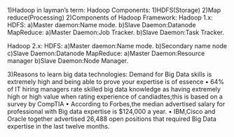 1)Hadoop in layman’s term:
		Hadoop Components:
		 1)HDFS(Storage)
		2)Map reduce(Processing)
2)Components of Hadoop Framework:
	Hadoop 1.x:
HDFS:
a)Master daemon:Name mode.
b)Slave Daemon:Datanode
MapReduce:
a)Master Daemon:Job Tracker.
b)Slave Daemon:Task Tracker.

Hadoop 2.x:
HDFS:
a)Master daemon:Name mode.
b)Secondary name node
c)Slave Daemon:Datanode
MapReduce:
a)Master Daemon:Resource manager
b)Slave Daemon:Node Manager.

3)Reasons to learn big data technologies:
Demand for Big Data skills is extremely high and being able to prove your expertise is of essence
•	64% of IT hiring managers rate skilled big data knowledge as having extremely high or high value when rating experience of candiadtes;this is based on a survey by CompTIA
•	According to Forbes,the median advertised salary for professional with Big data expertise is $124,000 a year.
•	IBM,Cisco and Oracle together advertised 26,488 open positions that required Big Data expertise in the last twelve months.



